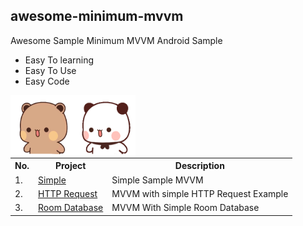 ## awesome-minimum-mvvm
Awesome Sample Minimum MVVM Android Sample
- Easy To learning
- Easy To Use
- Easy Code

<img width="100px" height="100px" align="left" src="https://raw.githubusercontent.com/amirisback/amirisback/master/docs/image/blink-bear.gif">
<img width="100px" height="100px" align="left" src="https://raw.githubusercontent.com/amirisback/amirisback/master/docs/image/blink-panda.gif">

<table>
  <tr>
    <th>No.</th>
    <th>Project</th>
    <th>Description</th>
  </tr>
  <tr>
    <td>1.</td>
    <td><a href="https://github.com/amirisback/minimum-mvvm">Simple</a></td>
    <td>Simple Sample MVVM</td>
  </tr>
  <tr>
    <td>2.</td>
    <td><a href="https://github.com/amirisback/minimum-mvvm-network-api">HTTP Request</a></td>
    <td>MVVM with simple HTTP Request Example</td>
  </tr>
    <tr>
    <td>3.</td>
    <td><a href="https://github.com/amirisback/minimum-mvvm-room-database">Room Database</a></td>
    <td>MVVM With Simple Room Database</td>
  </tr>
  
<!--   
  </tr>
    <tr>
    <td></td>
    <td><a href=""> </a></td>
    <td></td>
  </tr>
-->
</table>
